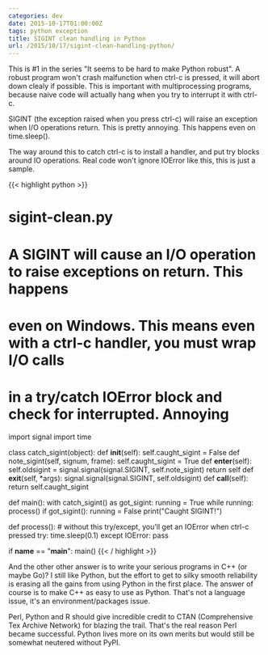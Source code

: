 ```yaml
---
categories: dev
date: 2015-10-17T01:00:00Z
tags: python exception
title: SIGINT clean handling in Python
url: /2015/10/17/sigint-clean-handling-python/
---
```


This is #1 in the series "It seems to be hard to make Python robust". A robust program
won't crash malfunction when ctrl-c is pressed, it will abort down clealy if possible.
This is important with multiprocessing programs, because naive code will actually hang
when you try to interrupt it with ctrl-c.

SIGINT (the exception raised when you press ctrl-c) will raise an exception when
I/O operations return. This is pretty annoying. This happens even on time.sleep().

The way around this to catch ctrl-c is to install a handler, and put try blocks around
IO operations. Real code won't ignore IOError like this, this is just a sample.

{{< highlight python >}}
# sigint-clean.py

# A SIGINT will cause an I/O operation to raise exceptions on return. This happens
# even on Windows. This means even with a ctrl-c handler, you must wrap I/O calls
# in a try/catch IOError block and check for interrupted. Annoying

import signal
import time

class catch_sigint(object):
    def __init__(self):
        self.caught_sigint = False
    def note_sigint(self, signum, frame):
        self.caught_sigint = True
    def __enter__(self):
        self.oldsigint = signal.signal(signal.SIGINT, self.note_sigint)
        return self
    def __exit__(self, *args):
        signal.signal(signal.SIGINT, self.oldsigint)
    def __call__(self):
        return self.caught_sigint

def main():
    with catch_sigint() as got_sigint:
        running = True
        while running:
            process()
            if got_sigint():
                running = False
                print("Caught SIGINT!")

def process():
    # without this try/except, you'll get an IOError when ctrl-c pressed
    try:
        time.sleep(0.1)
    except IOError:
        pass

if __name__ == "__main__":
    main()
{{< / highlight >}}

And the other other answer is to write your serious programs in C++ (or maybe Go)? I still
like Python, but the effort to get to silky smooth reliability is erasing all the gains from
using Python in the first place. The answer of course is to make C++ as easy to use as Python.
That's not a language issue, it's an environment/packages issue.

Perl, Python and R should give incredible credit to CTAN (Comprehensive Tex Archive Network) for
blazing the trail. That's the real reason Perl became successful. Python lives more on its own
merits but would still be somewhat neutered without PyPI.
